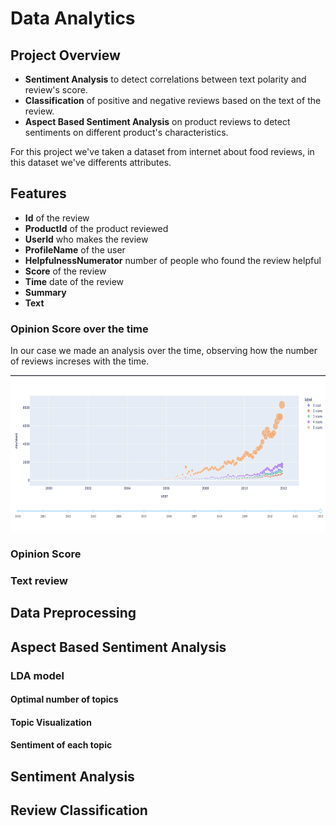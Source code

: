# Data Analytics

## Project Overview
* **Sentiment Analysis** to detect correlations between text polarity and review's score.
* **Classification** of positive and negative reviews based on the text of the review.
* **Aspect Based Sentiment Analysis** on product reviews to detect sentiments on different product's characteristics.

For this project we've taken a dataset from internet about food reviews, in this dataset we've differents attributes.

## Features

* **Id** of the review
* **ProductId** of the product reviewed
* **UserId** who makes the review
* **ProfileName** of the user
* **HelpfulnessNumerator** number of people who found the review helpful
* **Score** of the review
* **Time** date of the review
* **Summary**
* **Text** 

### Opinion Score over the time

In our case we made an analysis over the time, observing how the number of reviews increses with the time.

<p align="center">
<img src="images/graphic_over_time.png" width="100%" height="250" />
</p>


### Opinion Score



### Text review


## Data Preprocessing

## Aspect Based Sentiment Analysis


### LDA model


#### Optimal number of topics

#### Topic Visualization


#### Sentiment of each topic


## Sentiment Analysis


## Review Classification


